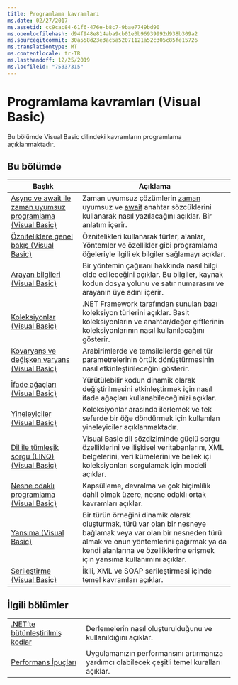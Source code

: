 ```yaml
---
title: Programlama kavramları
ms.date: 02/27/2017
ms.assetid: cc9cac84-61f6-476e-b8c7-9bae7749bd90
ms.openlocfilehash: d94f948e814aba9cb01e3b96939992d938b309a2
ms.sourcegitcommit: 30a558d23e3ac5a52071121a52c305c85fe15726
ms.translationtype: MT
ms.contentlocale: tr-TR
ms.lasthandoff: 12/25/2019
ms.locfileid: "75337315"
---
```

# <a name="programming-concepts-visual-basic"></a>Programlama kavramları (Visual Basic)

Bu bölümde Visual Basic dilindeki kavramların programlama açıklanmaktadır.

## <a name="in-this-section"></a>Bu bölümde

|Başlık|Açıklama|
|-----------|-----------------|
|[Async ve await ile zaman uyumsuz programlama (Visual Basic)](../../../visual-basic/programming-guide/concepts/async/index.md)|Zaman uyumsuz çözümlerin [zaman](../../../visual-basic/language-reference/modifiers/async.md) uyumsuz ve [await](../../../visual-basic/language-reference/operators/await-operator.md) anahtar sözcüklerini kullanarak nasıl yazılacağını açıklar. Bir anlatım içerir.|
|[Özniteliklere genel bakış (Visual Basic)](../../../visual-basic/programming-guide/concepts/attributes/index.md)|Öznitelikleri kullanarak türler, alanlar, Yöntemler ve özellikler gibi programlama öğeleriyle ilgili ek bilgiler sağlamayı açıklar.|
|[Arayan bilgileri (Visual Basic)](../../../visual-basic/programming-guide/concepts/caller-information.md)|Bir yöntemin çağıranı hakkında nasıl bilgi elde edileceğini açıklar. Bu bilgiler, kaynak kodun dosya yolunu ve satır numarasını ve arayanın üye adını içerir.|
|[Koleksiyonlar (Visual Basic)](../../../visual-basic/programming-guide/concepts/collections.md)|.NET Framework tarafından sunulan bazı koleksiyon türlerini açıklar. Basit koleksiyonların ve anahtar/değer çiftlerinin koleksiyonlarının nasıl kullanılacağını gösterir.|
|[Kovaryans ve değişken varyans (Visual Basic)](../../../visual-basic/programming-guide/concepts/covariance-contravariance/index.md)|Arabirimlerde ve temsilcilerde genel tür parametrelerinin örtük dönüştürmesinin nasıl etkinleştirileceğini gösterir.|
|[İfade ağaçları (Visual Basic)](../../../visual-basic/programming-guide/concepts/expression-trees/index.md)|Yürütülebilir kodun dinamik olarak değiştirilmesini etkinleştirmek için nasıl ifade ağaçları kullanabileceğinizi açıklar.|
|[Yineleyiciler (Visual Basic)](../../../visual-basic/programming-guide/concepts/iterators.md)|Koleksiyonlar arasında ilerlemek ve tek seferde bir öğe döndürmek için kullanılan yineleyiciler açıklanmaktadır.|
|[Dil ile tümleşik sorgu (LINQ) (Visual Basic)](../../../visual-basic/programming-guide/concepts/linq/index.md)|Visual Basic dil sözdiziminde güçlü sorgu özelliklerini ve ilişkisel veritabanlarını, XML belgelerini, veri kümelerini ve bellek içi koleksiyonları sorgulamak için modeli açıklar.|
|[Nesne odaklı programlama (Visual Basic)](../../../visual-basic/programming-guide/concepts/object-oriented-programming.md)|Kapsülleme, devralma ve çok biçimlilik dahil olmak üzere, nesne odaklı ortak kavramları açıklar.|
|[Yansıma (Visual Basic)](../../../visual-basic/programming-guide/concepts/reflection.md)|Bir türün örneğini dinamik olarak oluşturmak, türü var olan bir nesneye bağlamak veya var olan bir nesneden türü almak ve onun yöntemlerini çağırmak ya da kendi alanlarına ve özelliklerine erişmek için yansıma kullanımını açıklar.|
|[Serileştirme (Visual Basic)](../../../visual-basic/programming-guide/concepts/serialization/index.md)|İkili, XML ve SOAP serileştirmesi içinde temel kavramları açıklar.|

## <a name="related-sections"></a>İlgili bölümler

|||
|---|---|
|[.NET’te bütünleştirilmiş kodlar](../../../standard/assembly/index.md)|Derlemelerin nasıl oluşturulduğunu ve kullanıldığını açıklar.|
|[Performans İpuçları](../../../framework/performance/performance-tips.md) | Uygulamanızın performansını artırmanıza yardımcı olabilecek çeşitli temel kuralları açıklar.|
